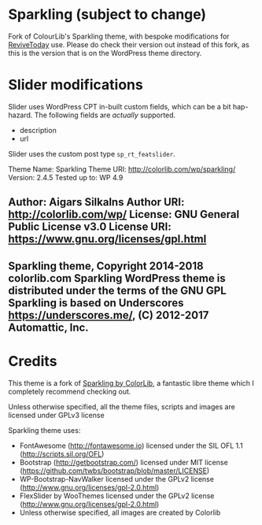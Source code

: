 # Sparkling (subject to change)
Fork of ColourLib's Sparkling theme, with bespoke modifications for [ReviveToday](https://revive.today) use. Please do check 
their version out instead of this fork, as this is the version that is on the WordPress theme directory.

# Slider modifications
Slider uses WordPress CPT in-built custom fields, which can be a bit hap-hazard. The following fields are _actually_ supported.
* description
* url

Slider uses the custom post type `sp_rt_featslider`.

Theme Name: Sparkling
Theme URI: http://colorlib.com/wp/sparkling/
Version: 2.4.5
Tested up to: WP 4.9

Author: Aigars Silkalns
Author URI: http://colorlib.com/wp/
License: GNU General Public License v3.0
License URI: https://www.gnu.org/licenses/gpl.html
-------------------------------------------------------
Sparkling theme, Copyright 2014-2018 colorlib.com
Sparkling WordPress theme is distributed under the terms of the GNU GPL
Sparkling is based on Underscores https://underscores.me/, (C) 2012-2017 Automattic, Inc.
-------------------------------------------------------

# Credits
This theme is a fork of [Sparkling by ColorLib](https://colorlib.com/wp/themes/sparkling/), a fantastic libre theme which 
I completely recommend checking out.

Unless otherwise specified, all the theme files, scripts and images are licensed under GPLv3 license

Sparkling theme uses:
* FontAwesome (http://fontawesome.io) licensed under the SIL OFL 1.1 (http://scripts.sil.org/OFL)
* Bootstrap (http://getbootstrap.com/) licensed under MIT license (https://github.com/twbs/bootstrap/blob/master/LICENSE)
* WP-Bootstrap-NavWalker licensed under the GPLv2 license (http://www.gnu.org/licenses/gpl-2.0.html)
* FlexSlider by WooThemes licensed under the GPLv2 license (http://www.gnu.org/licenses/gpl-2.0.html)
* Unless otherwise specified, all images are created by Colorlib
